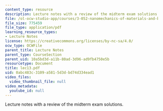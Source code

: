 ```yaml
---
content_type: resource
description: Lecture notes with a review of the midterm exam solutions.
file: /ol-ocw-studio-app/courses/3-052-nanomechanics-of-materials-and-biomaterials-spring-2007/0abc483c3109a5815d3dbd74d334ead1_lec13.pdf
file_size: 775459
file_type: application/pdf
learning_resource_types:
- Lecture Notes
license: https://creativecommons.org/licenses/by-nc-sa/4.0/
ocw_type: OCWFile
parent_title: Lecture Notes
parent_type: CourseSection
parent_uid: 10a5bd3d-a11b-80ad-3d96-ad9fb4750e5b
resourcetype: Document
title: lec13.pdf
uid: 0abc483c-3109-a581-5d3d-bd74d334ead1
video_files:
  video_thumbnail_file: null
video_metadata:
  youtube_id: null
---
```

Lecture notes with a review of the midterm exam solutions.